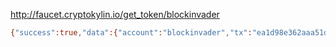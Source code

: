 http://faucet.cryptokylin.io/get_token/blockinvader

```bash
{"success":true,"data":{"account":"blockinvader","tx":"ea1d98e362aaa51d1882ce260b08985b8e5416be432a94aa3a0a9d4f78dfe6ff"}}
```
